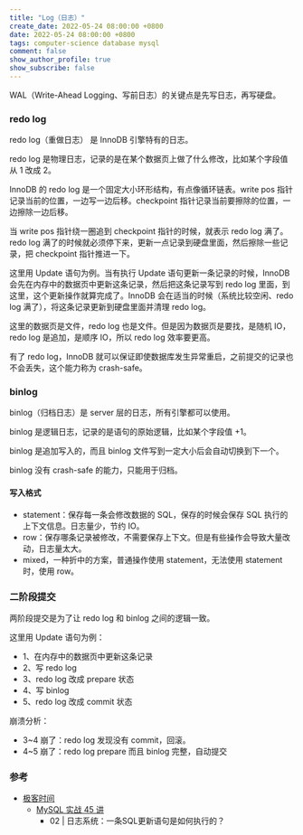 ```yaml
---
title: "Log（日志）"
create_date: 2022-05-24 08:00:00 +0800
date: 2022-05-24 08:00:00 +0800
tags: computer-science database mysql
comment: false
show_author_profile: true
show_subscribe: false
---
```


WAL（Write-Ahead Logging、写前日志）的关键点是先写日志，再写硬盘。

### redo log

redo log（重做日志） 是 InnoDB 引擎特有的日志。

redo log 是物理日志，记录的是在某个数据页上做了什么修改，比如某个字段值从 1 改成 2。

InnoDB 的 redo log 是一个固定大小环形结构，有点像循环链表。write pos 指针记录当前的位置，一边写一边后移。checkpoint 指针记录当前要擦除的位置，一边擦除一边后移。

当 write pos 指针绕一圈追到 checkpoint 指针的时候，就表示 redo log 满了。redo log 满了的时候就必须停下来，更新一点记录到硬盘里面，然后擦除一些记录，把 checkpoint 指针推进一下。

这里用 Update 语句为例。当有执行 Update 语句更新一条记录的时候，InnoDB 会先在内存中的数据页中更新这条记录，然后把这条记录写到 redo log 里面，到这里，这个更新操作就算完成了。InnoDB 会在适当的时候（系统比较空闲、redo log 满了），将这条记录更新到硬盘里面并清理 redo log。

这里的数据页是文件，redo log 也是文件。但是因为数据页是要找，是随机 IO，redo log 是追加，是顺序 IO，所以 redo log 效率要更高。

有了 redo log，InnoDB 就可以保证即使数据库发生异常重启，之前提交的记录也不会丢失，这个能力称为 crash-safe。

### binlog

binlog（归档日志）是 server 层的日志，所有引擎都可以使用。

binlog 是逻辑日志，记录的是语句的原始逻辑，比如某个字段值 +1。

binlog 是追加写入的，而且 binlog 文件写到一定大小后会自动切换到下一个。

binlog 没有 crash-safe 的能力，只能用于归档。

#### 写入格式

- statement：保存每一条会修改数据的 SQL，保存的时候会保存 SQL 执行的上下文信息。日志量少，节约 IO。
- row：保存哪条记录被修改，不需要保存上下文。但是有些操作会导致大量改动，日志量太大。
- mixed，一种折中的方案，普通操作使用 statement，无法使用 statement 时，使用 row。

### 二阶段提交

两阶段提交是为了让 redo log 和 binlog 之间的逻辑一致。

这里用 Update 语句为例：

- 1、在内存中的数据页中更新这条记录
- 2、写 redo log 
- 3、redo log 改成 prepare 状态
- 4、写 binlog
- 5、redo log 改成 commit 状态

崩溃分析：

- 3~4 崩了：redo log 发现没有 commit，回滚。
- 4~5 崩了：redo log prepare 而且 binlog 完整，自动提交

### 参考

- [极客时间](https://time.geekbang.org/)
  - [MySQL 实战 45 讲](https://time.geekbang.org/column/intro/100020801?tab=catalog)
    - 02 | 日志系统：一条SQL更新语句是如何执行的？